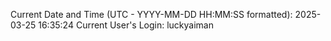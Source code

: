 Current Date and Time (UTC - YYYY-MM-DD HH:MM:SS formatted): 2025-03-25 16:35:24
Current User's Login: luckyaiman

